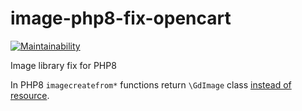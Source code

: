 # image-php8-fix-opencart

[![Maintainability](https://api.codeclimate.com/v1/badges/4816f3de3041b901fd08/maintainability)](https://codeclimate.com/github/brokeyourbike/image-php8-fix-opencart/maintainability)

Image library fix for PHP8 

In PHP8 `imagecreatefrom*` functions return `\GdImage` class [instead of resource](https://www.php.net/manual/en/class.gdimage.php).
